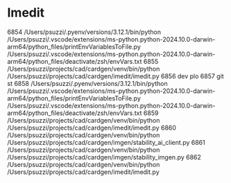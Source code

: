
# Imedit

 6854  /Users/psuzzi/.pyenv/versions/3.12.1/bin/python /Users/psuzzi/.vscode/extensions/ms-python.python-2024.10.0-darwin-arm64/python_files/printEnvVariablesToFile.py /Users/psuzzi/.vscode/extensions/ms-python.python-2024.10.0-darwin-arm64/python_files/deactivate/zsh/envVars.txt
 6855  /Users/psuzzi/projects/cad/cardgen/venv/bin/python /Users/psuzzi/projects/cad/cardgen/imedit/imedit.py
 6856  dev plo
 6857  git st
 6858  /Users/psuzzi/.pyenv/versions/3.12.1/bin/python /Users/psuzzi/.vscode/extensions/ms-python.python-2024.10.0-darwin-arm64/python_files/printEnvVariablesToFile.py /Users/psuzzi/.vscode/extensions/ms-python.python-2024.10.0-darwin-arm64/python_files/deactivate/zsh/envVars.txt
 6859  /Users/psuzzi/projects/cad/cardgen/venv/bin/python /Users/psuzzi/projects/cad/cardgen/imedit/imedit.py
 6860  /Users/psuzzi/projects/cad/cardgen/venv/bin/python /Users/psuzzi/projects/cad/cardgen/imgen/stability_ai_client.py
 6861  /Users/psuzzi/projects/cad/cardgen/venv/bin/python /Users/psuzzi/projects/cad/cardgen/imgen/stability_imgen.py
 6862  /Users/psuzzi/projects/cad/cardgen/venv/bin/python /Users/psuzzi/projects/cad/cardgen/imedit/imedit.py

 
